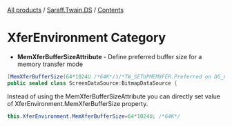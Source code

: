 [All products](../../) / [Saraff.Twain.DS](../) / [Contents](./index.md)
# XferEnvironment Category
* **MemXferBufferSizeAttribute** - Define preferred buffer size for a memory transfer mode
```c#
[MemXferBufferSize(64*1024U /*64K*/)/*TW_SETUPMEMXFER.Preferred on DG_CONTROL / DAT_SETUPMEMXFER / MSG_GET operation*/]
public sealed class ScreenDataSource:BitmapDataSource {
```

Instead of using the MemXferBufferSizeAttribute you can directly set value of  XferEnvironment.MemXferBufferSize property.

```c#
this.XferEnvironment.MemXferBufferSize=64*1024U; /*64K*/
```

